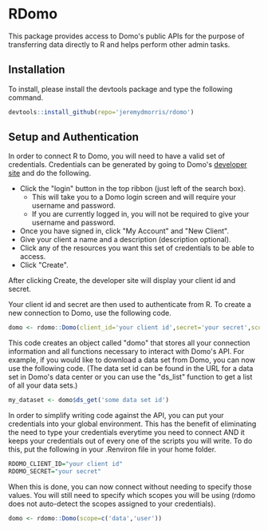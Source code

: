 # RDomo
This package provides access to Domo's public APIs for the purpose of transferring data directly to R and helps perform other admin tasks.

## Installation
To install, please install the devtools package and type the following command.

```r
devtools::install_github(repo='jeremydmorris/rdomo')
```

## Setup and Authentication

In order to connect R to Domo, you will need to have a valid set of credentials. Credentials can be generated by going to Domo's [developer site](https://developer.domo.com) and do the following.
* Click the "login" button in the top ribbon (just left of the search box).
	* This will take you to a Domo login screen and will require your username and password.
	* If you are currently logged in, you will not be required to give your username and password.
* Once you have signed in, click "My Account" and "New Client".
* Give your client a name and a description (description optional).
* Click any of the resources you want this set of credentials to be able to access.
* Click "Create".

After clicking Create, the developer site will display your client id and secret.

Your client id and secret are then used to authenticate from R. To create a new connection to Domo, use the following code.

```r
domo <- rdomo::Domo(client_id='your client id',secret='your secret',scope=c('data','user'))
```

This code creates an object called "domo" that stores all your connection information and all functions necessary to interact with Domo's API. For example, if you would like to download a data set from Domo, you can now use the following code. (The data set id can be found in the URL for a data set in Domo's data center or you can use the "ds_list" function to get a list of all your data sets.)

```r
my_dataset <- domo$ds_get('some data set id')
```

In order to simplify writing code against the API, you can put your credentials into your global environment. This has the benefit of eliminating the need to type your credentials everytime you need to connect AND it keeps your credentials out of every one of the scripts you will write. To do this, put the following in your .Renviron file in your home folder.

```r
RDOMO_CLIENT_ID="your client id"
RDOMO_SECRET="your secret"
```

When this is done, you can now connect without needing to specify those values. You will still need to specify which scopes you will be using (rdomo does not auto-detect the scopes assigned to your credentials).

```r
domo <- rdomo::Domo(scope=c('data','user'))
```

